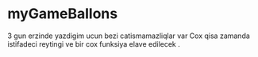 # myGameBallons
3 gun erzinde yazdigim ucun bezi catismamazliqlar var Cox qisa zamanda istifadeci reytingi ve bir cox funksiya elave edilecek . 
